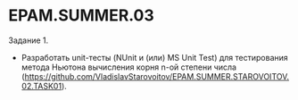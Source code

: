 # EPAM.SUMMER.03

Задание 1. 
* Разработать unit-тесты (NUnit и (или) MS Unit Test) для тестирования метода Ньютона вычисления корня n-ой степени числа (https://github.com/VladislavStarovoitov/EPAM.SUMMER.STAROVOITOV.02.TASK01).

